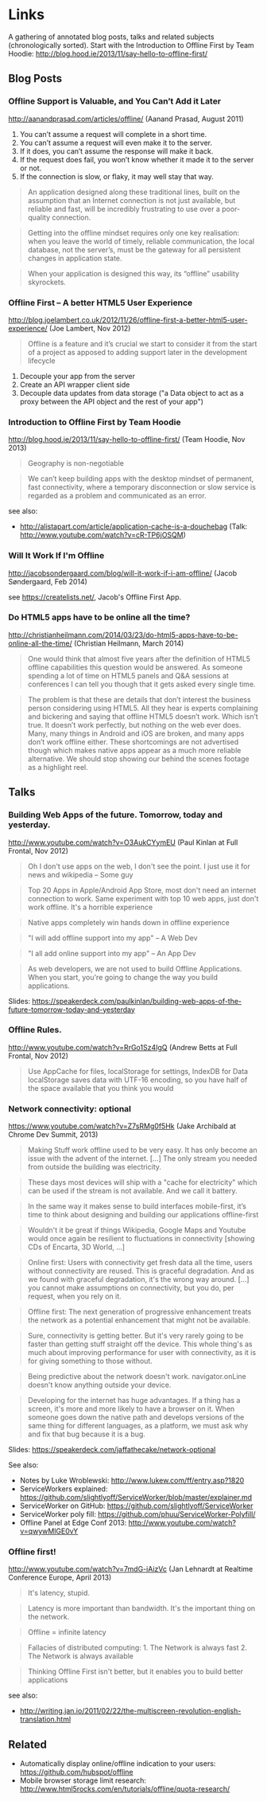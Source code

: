 # Links

A gathering of annotated blog posts, talks and related subjects (chronologically sorted). Start with the Introduction to Offline First by Team Hoodie:
http://blog.hood.ie/2013/11/say-hello-to-offline-first/

## Blog Posts

### Offline Support is Valuable, and You Can’t Add it Later
http://aanandprasad.com/articles/offline/ (Aanand Prasad, August 2011)

1. You can’t assume a request will complete in a short time.
2. You can’t assume a request will even make it to the server.
3. If it does, you can’t assume the response will make it back.
4. If the request does fail, you won’t know whether it made it to the server or not.
5. If the connection is slow, or flaky, it may well stay that way.

> An application designed along these traditional lines, built on the assumption that an Internet connection is not just available, but reliable and fast, will be incredibly frustrating to use over a poor-quality connection.

> Getting into the offline mindset requires only one key realisation: when you leave the world of timely, reliable communication, the local database, not the server’s, must be the gateway for all persistent changes in application state.

> When your application is designed this way, its “offline” usability skyrockets.

### Offline First – A better HTML5 User Experience
http://blog.joelambert.co.uk/2012/11/26/offline-first-a-better-html5-user-experience/ (Joe Lambert, Nov 2012)

> Offline is a feature and it’s crucial we start to consider it from the start of a project as apposed to adding support later in the development lifecycle

1. Decouple your app from the server
2. Create an API wrapper client side
3. Decouple data updates from data storage ("a Data object to act as a proxy between the API object and the rest of your app")

### Introduction to Offline First by Team Hoodie
http://blog.hood.ie/2013/11/say-hello-to-offline-first/ (Team Hoodie, Nov 2013)

> Geography is non-negotiable

> We can’t keep building apps with the desktop mindset of permanent, fast connectivity, where a temporary disconnection or slow service is regarded as a problem and communicated as an error.

see also:

- http://alistapart.com/article/application-cache-is-a-douchebag (Talk: http://www.youtube.com/watch?v=cR-TP6jOSQM)

### Will It Work If I'm Offline
http://jacobsondergaard.com/blog/will-it-work-if-i-am-offline/ (Jacob Søndergaard, Feb 2014)

see https://createlists.net/, Jacob's Offline First App.

### Do HTML5 apps have to be online all the time?
http://christianheilmann.com/2014/03/23/do-html5-apps-have-to-be-online-all-the-time/ (Christian Heilmann, March 2014)

> One would think that almost five years after the definition of HTML5 offline capabilities this question would be answered. As someone spending a lot of time on HTML5 panels and Q&A sessions at conferences I can tell you though that it gets asked every single time.

> The problem is that these are details that don’t interest the business person considering using HTML5. All they hear is experts complaining and bickering and saying that offline HTML5 doesn’t work. Which isn’t true. It doesn’t work perfectly, but nothing on the web ever does. Many, many things in Android and iOS are broken, and many apps don’t work offline either. These shortcomings are not advertised though which makes native apps appear as a much more reliable alternative. We should stop showing our behind the scenes footage as a highlight reel.

## Talks

### Building Web Apps of the future. Tomorrow, today and yesterday.
http://www.youtube.com/watch?v=O3AukCYymEU (Paul Kinlan at Full Frontal, Nov 2012)

> Oh I don't use apps on the web, I don't see the point. I just use it for news and wikipedia – Some guy

> Top 20 Apps in Apple/Android App Store, most don't need an internet connection to work. Same experiment with top 10 web apps, just don't work offline. It's a horrible experience

> Native apps completely win hands down in offline experience

> "I will add offline support into my app" – A Web Dev

> "I all add online support into my app" – An App Dev

> As web developers, we are not used to build Offline Applications. When you start, you're going to change the way you build applications.

Slides: https://speakerdeck.com/paulkinlan/building-web-apps-of-the-future-tomorrow-today-and-yesterday

### Offline Rules.
http://www.youtube.com/watch?v=RrGo1Sz4IgQ (Andrew Betts at Full Frontal, Nov 2012)

> Use AppCache for files, localStorage for settings, IndexDB for Data
> localStorage saves data with UTF-16 encoding, so you have half of the space available that you think you would


### Network connectivity: optional
https://www.youtube.com/watch?v=Z7sRMg0f5Hk (Jake Archibald at Chrome Dev Summit, 2013)

> Making Stuff work offline used to be very easy. It has only become an issue with the advent of the internet. [...] The only stream you needed from outside the building was electricity.

> These days most devices will ship with a "cache for electricity" which can be used if the stream is not available. And we call it battery.

> In the same way it makes sense to build interfaces mobile-first, it’s time to think about designing and building our applications offline-first

> Wouldn't it be great if things Wikipedia, Google Maps and Youtube would once again be resilient to fluctuations in connectivity [showing CDs of Encarta, 3D World, ...]

> Online first: Users with connectivity get fresh data all the time, users without connectivity are reused. This is graceful degradation. And as we found with graceful degradation, it's the wrong way around. [...] you cannot make assumptions on connectivity, but you do, per request, when you rely on it.

> Offline first: The next generation of progressive enhancement treats the network as a potential enhancement that might not be available.

> Sure, connectivity is getting better. But it's very rarely going to be faster than getting stuff straight off the device. This whole thing's as much about improving performance for user with connectivity, as it is for giving something to those without.

> Being predictive about the network doesn't work. navigator.onLine doesn't know anything outside your device.

> Developing for the internet has huge advantages. If a thing has a screen, it's more and more likely to have a browser on it. When someone goes down the native path and develops versions of the same thing for different languages, as a platform, we must ask why and fix that bug because it is a bug.

Slides: https://speakerdeck.com/jaffathecake/network-optional

See also:

- Notes by Luke Wroblewski: http://www.lukew.com/ff/entry.asp?1820
- ServiceWorkers explained: https://github.com/slightlyoff/ServiceWorker/blob/master/explainer.md
- ServiceWorker on GitHub: https://github.com/slightlyoff/ServiceWorker
- ServiceWorker poly fill: https://github.com/phuu/ServiceWorker-Polyfill/
- Offline Panel at Edge Conf 2013: http://www.youtube.com/watch?v=qwywMlGE0vY

### Offline first!
http://www.youtube.com/watch?v=7mdG-iAizVc (Jan Lehnardt at Realtime Conference Europe, April 2013)

> It's latency, stupid.

> Latency is more important than bandwidth. It's the important thing on the network.

> Offline = infinite latency

> Fallacies of distributed computing: 1. The Network is always fast 2. The Network is always available

> Thinking Offline First isn't better, but it enables you to build better applications

see also:

- http://writing.jan.io/2011/02/22/the-multiscreen-revolution-english-translation.html


## Related

- Automatically display online/offline indication to your users: https://github.com/hubspot/offline
- Mobile browser storage limit research: http://www.html5rocks.com/en/tutorials/offline/quota-research/
